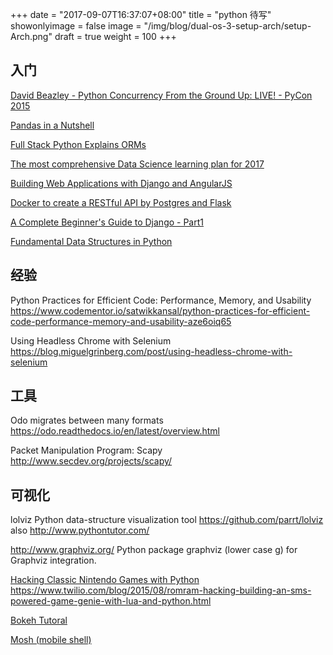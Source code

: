 +++
date = "2017-09-07T16:37:07+08:00"
title = "python 待写"
showonlyimage = false
image = "/img/blog/dual-os-3-setup-arch/setup-Arch.png"
draft = true
weight = 100
+++

## 入门

[David Beazley - Python Concurrency From the Ground Up: LIVE! - PyCon 2015](https://www.youtube.com/watch?v=MCs5OvhV9S4)

[Pandas in a Nutshell](http://kanoki.org/2017/07/16/pandas-in-a-nutshell/)

[Full Stack Python Explains ORMs](https://www.fullstackpython.com/object-relational-mappers-orms.html)

[The most comprehensive Data Science learning plan for 2017](https://www.analyticsvidhya.com/blog/2017/01/the-most-comprehensive-data-science-learning-plan-for-2017/)

[Building Web Applications with Django and AngularJS](https://thinkster.io/django-angularjs-tutorial)

[Docker to create a RESTful API by Postgres and Flask](http://testdriven.io/part-one-intro/)

[A Complete Beginner's Guide to Django - Part1](https://simpleisbetterthancomplex.com/series/2017/09/04/a-complete-beginners-guide-to-django-part-1.html)

[Fundamental Data Structures in Python](https://dbader.org/blog/fundamental-data-structures-in-python)

## 经验

Python Practices for Efficient Code: Performance, Memory, and Usability
https://www.codementor.io/satwikkansal/python-practices-for-efficient-code-performance-memory-and-usability-aze6oiq65

Using Headless Chrome with Selenium
https://blog.miguelgrinberg.com/post/using-headless-chrome-with-selenium

## 工具

Odo migrates between many formats
https://odo.readthedocs.io/en/latest/overview.html

Packet Manipulation Program: Scapy
http://www.secdev.org/projects/scapy/


## 可视化

lolviz   Python data-structure visualization tool https://github.com/parrt/lolviz  also http://www.pythontutor.com/

http://www.graphviz.org/ Python package graphviz (lower case g) for Graphviz integration.

[Hacking Classic Nintendo Games with Python](https://www.youtube.com/watch?v=v75rNdPukuI)
https://www.twilio.com/blog/2015/08/romram-hacking-building-an-sms-powered-game-genie-with-lua-and-python.html

[Bokeh Tutoral](https://www.fullstackpython.com/blog/responsive-bar-charts-bokeh-flask-python-3.html)

[Mosh (mobile shell)](https://www.youtube.com/watch?v=XsIxNYl0oyU)
